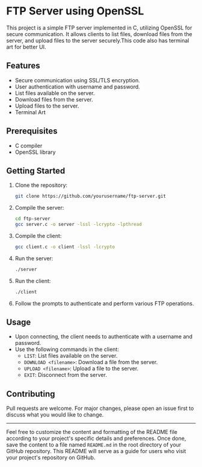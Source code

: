 

# FTP Server using OpenSSL

This project is a simple FTP server implemented in C, utilizing OpenSSL for secure communication. It allows clients to list files, download files from the server, and upload files to the server securely.This code also has terminal art for better UI.

## Features

- Secure communication using SSL/TLS encryption.
- User authentication with username and password.
- List files available on the server.
- Download files from the server.
- Upload files to the server.
- Terminal Art

## Prerequisites

- C compiler
- OpenSSL library

## Getting Started

1. Clone the repository:

    ```bash
    git clone https://github.com/yourusername/ftp-server.git
    ```

2. Compile the server:

    ```bash
    cd ftp-server
    gcc server.c -o server -lssl -lcrypto -lpthread
    ```

3. Compile the client:

    ```bash
    gcc client.c -o client -lssl -lcrypto
    ```

4. Run the server:

    ```bash
    ./server
    ```

5. Run the client:

    ```bash
    ./client
    ```

6. Follow the prompts to authenticate and perform various FTP operations.

## Usage

- Upon connecting, the client needs to authenticate with a username and password.
- Use the following commands in the client:
  - `LIST`: List files available on the server.
  - `DOWNLOAD <filename>`: Download a file from the server.
  - `UPLOAD <filename>`: Upload a file to the server.
  - `EXIT`: Disconnect from the server.

## Contributing

Pull requests are welcome. For major changes, please open an issue first to discuss what you would like to change.


---

Feel free to customize the content and formatting of the README file according to your project's specific details and preferences. Once done, save the content to a file named `README.md` in the root directory of your GitHub repository. This README will serve as a guide for users who visit your project's repository on GitHub.
